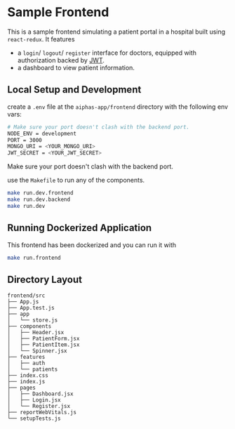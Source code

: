 # Sample Frontend
This is a sample frontend simulating a patient portal in a hospital built using `react-redux`. It features
- a `login`/ `logout`/ `register` interface for doctors, equipped with authorization backed by [JWT](https://jwt.io/introduction).
- a dashboard to view patient information.


## Local Setup and Development
create a `.env` file at the `aiphas-app/frontend` directory with the following env vars:
```bash
# Make sure your port doesn't clash with the backend port.
NODE_ENV = development
PORT = 3000
MONGO_URI = <YOUR_MONGO_URI>
JWT_SECRET = <YOUR_JWT_SECRET>
```
Make sure your port doesn't clash with the backend port.

use the `Makefile` to run any of the components.
```bash
make run.dev.frontend
make run.dev.backend
make run.dev
```

## Running Dockerized Application
This frontend has been dockerized and you can run it with
```bash
make run.frontend
```

## Directory Layout
```
frontend/src
├── App.js
├── App.test.js
├── app
│   └── store.js
├── components
│   ├── Header.jsx
│   ├── PatientForm.jsx
│   ├── PatientItem.jsx
│   └── Spinner.jsx
├── features
│   ├── auth
│   └── patients
├── index.css
├── index.js
├── pages
│   ├── Dashboard.jsx
│   ├── Login.jsx
│   └── Register.jsx
├── reportWebVitals.js
└── setupTests.js
```
